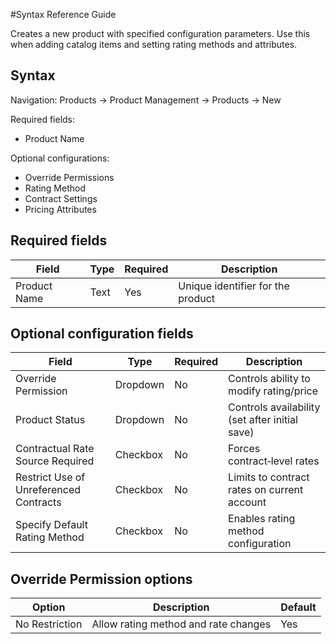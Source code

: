 #Syntax Reference Guide

Creates a new product with specified configuration parameters. Use this when adding catalog items and setting rating methods and attributes.  

## Syntax  

Navigation: Products → Product Management → Products → New  

Required fields:  
- Product Name  

Optional configurations:  
- Override Permissions  
- Rating Method  
- Contract Settings  
- Pricing Attributes  

## Required fields  

| Field         | Type | Required | Description                        |  
|---------------|------|----------|------------------------------------|  
| Product Name  | Text | Yes      | Unique identifier for the product  |  

## Optional configuration fields  

| Field                                   | Type     | Required | Description                                      |  
|-----------------------------------------|----------|----------|--------------------------------------------------|  
| Override Permission                     | Dropdown | No       | Controls ability to modify rating/price          |  
| Product Status                          | Dropdown | No       | Controls availability (set after initial save)   |  
| Contractual Rate Source Required        | Checkbox | No       | Forces contract‑level rates                      |  
| Restrict Use of Unreferenced Contracts  | Checkbox | No       | Limits to contract rates on current account      |  
| Specify Default Rating Method           | Checkbox | No       | Enables rating method configuration              |  

## Override Permission options  

| Option                  | Description                                           | Default |  
|-------------------------|-------------------------------------------------------|---------|  
| No Restriction          | Allow rating method and rate changes                  | Yes     |  
